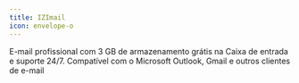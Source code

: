 ```yaml
---
title: IZImail
icon: envelope-o
---
```


E-mail profissional com 3 GB de armazenamento grátis na Caixa de entrada e suporte 24/7. Compatível com o Microsoft Outlook, Gmail e outros clientes de e-mail